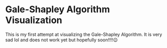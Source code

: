 # Gale-Shapley Algorithm Visualization

This is my first attempt at visualizing the Gale-Shapley Algorithm. It is very sad lol and does not work yet but hopefully soon!!!!😉
